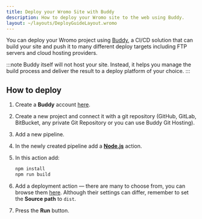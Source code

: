 ```yaml
---
title: Deploy your Wromo Site with Buddy
description: How to deploy your Wromo site to the web using Buddy.
layout: ~/layouts/DeployGuideLayout.wromo
---
```


You can deploy your Wromo project using [Buddy](https://buddy.works/), a CI/CD solution that can build your site and push it to many different deploy targets including FTP servers and cloud hosting providers.

:::note
Buddy itself will not host your site. Instead, it helps you manage the build process and deliver the result to a deploy platform of your choice.
:::

## How to deploy

1. Create a **Buddy** account [here](https://buddy.works/sign-up).
2. Create a new project and connect it with a git repository (GitHub, GitLab, BitBucket, any private Git Repository or you can use Buddy Git Hosting).
3. Add a new pipeline.
4. In the newly created pipeline add a **[Node.js](https://buddy.works/actions/node-js)** action.
5. In this action add:

   ```bash
   npm install
   npm run build
   ```

6. Add a deployment action — there are many to choose from, you can browse them [here](https://buddy.works/actions). Although their settings can differ, remember to set the **Source path** to `dist`.
7. Press the **Run** button.
